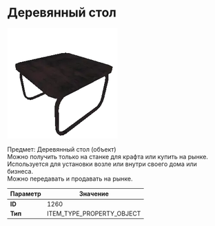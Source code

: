 # Деревянный стол

![Item Image](../img/1260.webp?raw=true)

Предмет: Деревянный стол (объект)<br>Можно получить только на станке для крафта или купить на рынке.<br>Используется для установки возле или внутри своего дома или бизнеса.<br>Можно передавать и продавать на рынке.


| Параметр | Значение |
|----------|----------|
| **ID** | 1260 |
| **Тип** | ITEM_TYPE_PROPERTY_OBJECT |


